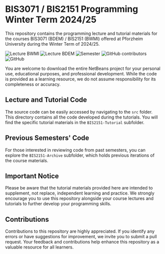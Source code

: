 # BIS3071 / BIS2151 Programming Winter Term 2024/25

This repository contains the programming lecture and tutorial materials for the courses BIS3071 (BDEM) / BIS2151 (BWMI) offered at Pforzheim University during the Winter Term of 2024/25.

<img alt="Lecture BWMI" src="https://img.shields.io/badge/BWMI-BIS2151-red?style=for-the-badge"> <img alt="Lecture BDEM" src="https://img.shields.io/badge/BDEM-BIS3071-red?style=for-the-badge"> <img alt="Semester" src="https://img.shields.io/badge/Semester-WT2024-yellow?style=for-the-badge"> <img alt="GitHub contributors" src="https://img.shields.io/github/contributors/ainzone/BIS2151-Programming?color=informational&style=for-the-badge"> <img alt="GitHub" src="https://img.shields.io/github/license/ainzone/BIS2151-Programming?style=for-the-badge"> 

You are welcome to download the entire NetBeans project for your personal use, educational purposes, and professional development. While the code is provided as a learning resource, we do not assume responsibility for its completeness or accuracy.

## Lecture and Tutorial Code
The source code can be easily accessed by navigating to the `src` folder. This directory contains all the code developed during the tutorials. You will find the specific tutorial materials in the `BIS2151-Tutorial` subfolder.

## Previous Semesters' Code
For those interested in reviewing code from past semesters, you can explore the `BIS2151-Archive` subfolder, which holds previous iterations of the course materials.

## Important Notice
Please be aware that the tutorial materials provided here are intended to supplement, not replace, independent learning and practice. We strongly encourage you to use this repository alongside your course lectures and tutorials to further develop your programming skills.

## Contributions
Contributions to this repository are highly appreciated. If you identify any errors or have suggestions for improvement, we invite you to submit a pull request. Your feedback and contributions help enhance this repository as a valuable resource for all learners.